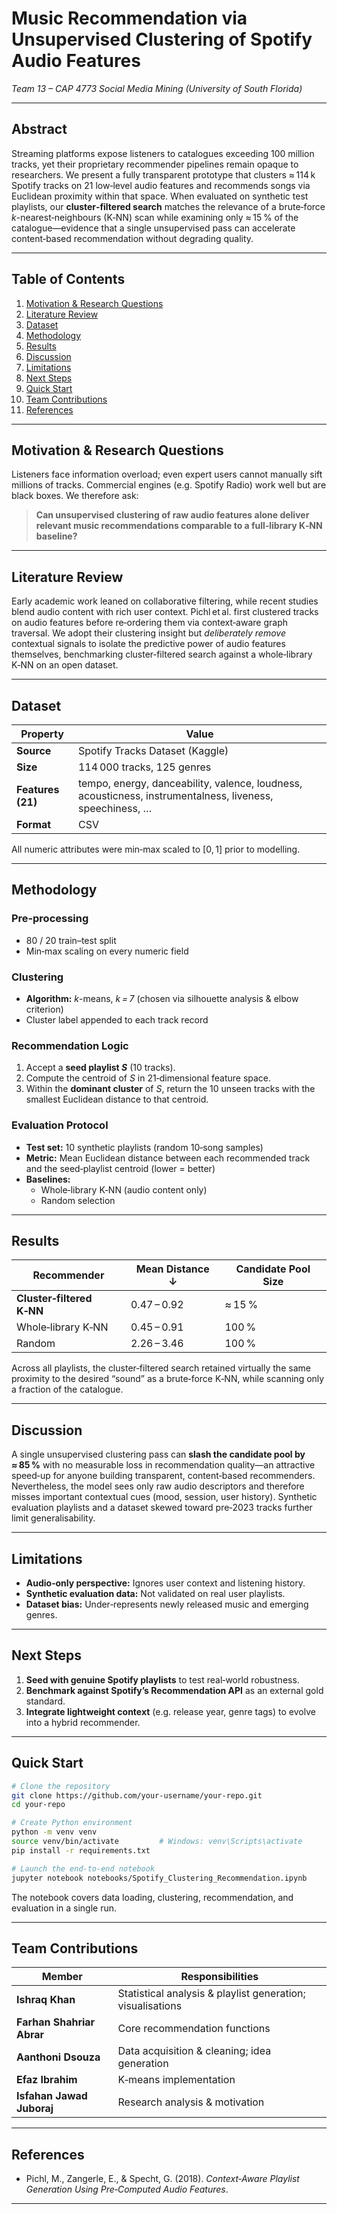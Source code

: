 # Music Recommendation via Unsupervised Clustering of Spotify Audio Features

*Team 13 – CAP 4773 Social Media Mining (University of South Florida)*  

---

## Abstract

Streaming platforms expose listeners to catalogues exceeding 100 million tracks, yet their proprietary recommender pipelines remain opaque to researchers. We present a fully transparent prototype that clusters ≈ 114 k Spotify tracks on 21 low‑level audio features and recommends songs via Euclidean proximity within that space. When evaluated on synthetic test playlists, our **cluster‑filtered search** matches the relevance of a brute‑force *k*-nearest‑neighbours (K‑NN) scan while examining only ≈ 15 % of the catalogue—evidence that a single unsupervised pass can accelerate content‑based recommendation without degrading quality.

---

## Table of Contents
1. [Motivation & Research Questions](#motivation--research-questions)  
2. [Literature Review](#literature-review)  
3. [Dataset](#dataset)  
4. [Methodology](#methodology)  
5. [Results](#results)  
6. [Discussion](#discussion)  
7. [Limitations](#limitations)  
8. [Next Steps](#next-steps)  
9. [Quick Start](#quick-start)  
10. [Team Contributions](#team-contributions)  
11. [References](#references)  

---

## Motivation & Research Questions

Listeners face information overload; even expert users cannot manually sift millions of tracks. Commercial engines (e.g. Spotify Radio) work well but are black boxes. We therefore ask:

> **Can unsupervised clustering of raw audio features alone deliver relevant music recommendations comparable to a full‑library K‑NN baseline?**

---

## Literature Review

Early academic work leaned on collaborative filtering, while recent studies blend audio content with rich user context. Pichl et al. first clustered tracks on audio features before re‑ordering them via context‑aware graph traversal. We adopt their clustering insight but *deliberately remove* contextual signals to isolate the predictive power of audio features themselves, benchmarking cluster‑filtered search against a whole‑library K‑NN on an open dataset.

---

## Dataset

| Property | Value |
|----------|-------|
| **Source** | Spotify Tracks Dataset (Kaggle) |
| **Size** | 114 000 tracks, 125 genres |
| **Features (21)** | tempo, energy, danceability, valence, loudness, acousticness, instrumentalness, liveness, speechiness, … |
| **Format** | CSV |

All numeric attributes were min‑max scaled to [0, 1] prior to modelling.

---

## Methodology

### Pre‑processing  
* 80 / 20 train–test split  
* Min‑max scaling on every numeric field  

### Clustering  
* **Algorithm:** *k*-means, *k = 7* (chosen via silhouette analysis & elbow criterion)  
* Cluster label appended to each track record  

### Recommendation Logic  
1. Accept a **seed playlist *S*** (10 tracks).  
2. Compute the centroid of *S* in 21‑dimensional feature space.  
3. Within the **dominant cluster** of *S*, return the 10 unseen tracks with the smallest Euclidean distance to that centroid.  

### Evaluation Protocol  
* **Test set:** 10 synthetic playlists (random 10‑song samples)  
* **Metric:** Mean Euclidean distance between each recommended track and the seed‑playlist centroid (lower = better)  
* **Baselines:**  
  * Whole‑library K‑NN (audio content only)  
  * Random selection  

---

## Results

| Recommender | Mean Distance ↓ | Candidate Pool Size |
|-------------|-----------------|---------------------|
| **Cluster‑filtered K‑NN** | 0.47 – 0.92 | ≈ 15 % |
| Whole‑library K‑NN | 0.45 – 0.91 | 100 % |
| Random | 2.26 – 3.46 | 100 % |

Across all playlists, the cluster‑filtered search retained virtually the same proximity to the desired “sound” as a brute‑force K‑NN, while scanning only a fraction of the catalogue.

---

## Discussion

A single unsupervised clustering pass can **slash the candidate pool by ≈ 85 %** with no measurable loss in recommendation quality—an attractive speed‑up for anyone building transparent, content‑based recommenders. Nevertheless, the model sees only raw audio descriptors and therefore misses important contextual cues (mood, session, user history). Synthetic evaluation playlists and a dataset skewed toward pre‑2023 tracks further limit generalisability.

---

## Limitations

* **Audio‑only perspective:** Ignores user context and listening history.  
* **Synthetic evaluation data:** Not validated on real user playlists.  
* **Dataset bias:** Under‑represents newly released music and emerging genres.  

---

## Next Steps

1. **Seed with genuine Spotify playlists** to test real‑world robustness.  
2. **Benchmark against Spotify’s Recommendation API** as an external gold standard.  
3. **Integrate lightweight context** (e.g. release year, genre tags) to evolve into a hybrid recommender.  

---

## Quick Start

```bash
# Clone the repository
git clone https://github.com/your-username/your-repo.git
cd your-repo

# Create Python environment
python -m venv venv
source venv/bin/activate         # Windows: venv\Scripts\activate
pip install -r requirements.txt

# Launch the end‑to‑end notebook
jupyter notebook notebooks/Spotify_Clustering_Recommendation.ipynb
```

The notebook covers data loading, clustering, recommendation, and evaluation in a single run.

---

## Team Contributions

| Member | Responsibilities |
|--------|------------------|
| **Ishraq Khan** | Statistical analysis & playlist generation; visualisations |
| **Farhan Shahriar Abrar** | Core recommendation functions |
| **Aanthoni Dsouza** | Data acquisition & cleaning; idea generation |
| **Efaz Ibrahim** | K‑means implementation |
| **Isfahan Jawad Juboraj** | Research analysis & motivation |

---

## References

* Pichl, M., Zangerle, E., & Specht, G. (2018). *Context‑Aware Playlist Generation Using Pre‑Computed Audio Features*.  

---

